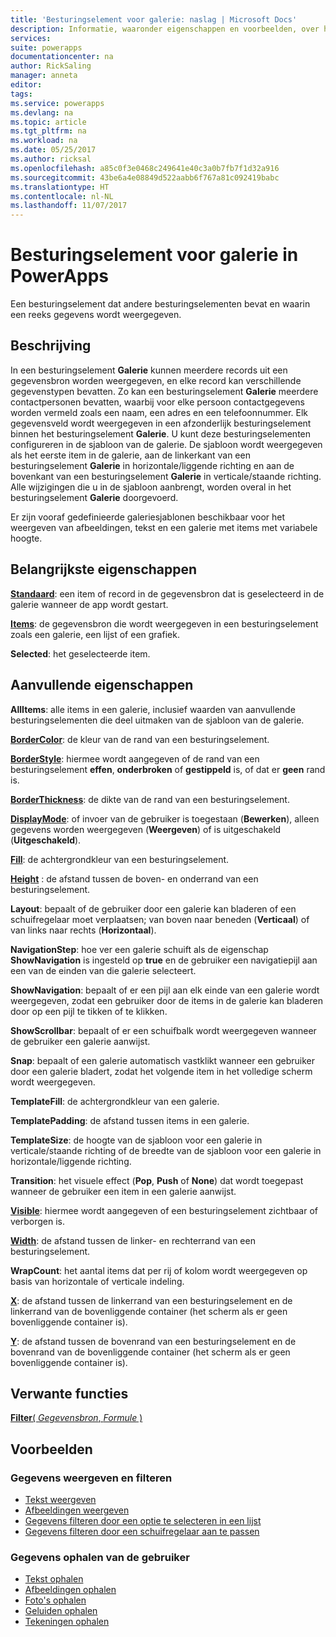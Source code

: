 ```yaml
---
title: 'Besturingselement voor galerie: naslag | Microsoft Docs'
description: Informatie, waaronder eigenschappen en voorbeelden, over het besturingselement Galerie
services: 
suite: powerapps
documentationcenter: na
author: RickSaling
manager: anneta
editor: 
tags: 
ms.service: powerapps
ms.devlang: na
ms.topic: article
ms.tgt_pltfrm: na
ms.workload: na
ms.date: 05/25/2017
ms.author: ricksal
ms.openlocfilehash: a85c0f3e0468c249641e40c3a0b7fb7f1d32a916
ms.sourcegitcommit: 43be6a4e08849d522aabb6f767a81c092419babc
ms.translationtype: HT
ms.contentlocale: nl-NL
ms.lasthandoff: 11/07/2017
---
```

# <a name="gallery-control-in-powerapps"></a>Besturingselement voor galerie in PowerApps
Een besturingselement dat andere besturingselementen bevat en waarin een reeks gegevens wordt weergegeven.

## <a name="description"></a>Beschrijving
In een besturingselement **Galerie** kunnen meerdere records uit een gegevensbron worden weergegeven, en elke record kan verschillende gegevenstypen bevatten. Zo kan een besturingselement **Galerie** meerdere contactpersonen bevatten, waarbij voor elke persoon contactgegevens worden vermeld zoals een naam, een adres en een telefoonnummer. Elk gegevensveld wordt weergegeven in een afzonderlijk besturingselement binnen het besturingselement **Galerie**. U kunt deze besturingselementen configureren in de sjabloon van de galerie. De sjabloon wordt weergegeven als het eerste item in de galerie, aan de linkerkant van een besturingselement **Galerie** in horizontale/liggende richting en aan de bovenkant van een besturingselement **Galerie** in verticale/staande richting. Alle wijzigingen die u in de sjabloon aanbrengt, worden overal in het besturingselement **Galerie** doorgevoerd.

Er zijn vooraf gedefinieerde galeriesjablonen beschikbaar voor het weergeven van afbeeldingen, tekst en een galerie met items met variabele hoogte.

## <a name="key-properties"></a>Belangrijkste eigenschappen
**[Standaard](properties-core.md)**: een item of record in de gegevensbron dat is geselecteerd in de galerie wanneer de app wordt gestart.

**[Items](properties-core.md)**: de gegevensbron die wordt weergegeven in een besturingselement zoals een galerie, een lijst of een grafiek.

**Selected**: het geselecteerde item.

## <a name="additional-properties"></a>Aanvullende eigenschappen
**AllItems**: alle items in een galerie, inclusief waarden van aanvullende besturingselementen die deel uitmaken van de sjabloon van de galerie.

**[BorderColor](properties-color-border.md)**: de kleur van de rand van een besturingselement.

**[BorderStyle](properties-color-border.md)**: hiermee wordt aangegeven of de rand van een besturingselement **effen**, **onderbroken** of **gestippeld** is, of dat er **geen** rand is.

**[BorderThickness](properties-color-border.md)**: de dikte van de rand van een besturingselement.

**[DisplayMode](properties-core.md)**: of invoer van de gebruiker is toegestaan (**Bewerken**), alleen gegevens worden weergegeven (**Weergeven**) of is uitgeschakeld (**Uitgeschakeld**).

**[Fill](properties-color-border.md)**: de achtergrondkleur van een besturingselement.

**[Height](properties-size-location.md)** : de afstand tussen de boven- en onderrand van een besturingselement.

**Layout**: bepaalt of de gebruiker door een galerie kan bladeren of een schuifregelaar moet verplaatsen; van boven naar beneden (**Verticaal**) of van links naar rechts (**Horizontaal**).

**NavigationStep**: hoe ver een galerie schuift als de eigenschap **ShowNavigation** is ingesteld op **true** en de gebruiker een navigatiepijl aan een van de einden van die galerie selecteert.

**ShowNavigation**: bepaalt of er een pijl aan elk einde van een galerie wordt weergegeven, zodat een gebruiker door de items in de galerie kan bladeren door op een pijl te tikken of te klikken.

**ShowScrollbar**: bepaalt of er een schuifbalk wordt weergegeven wanneer de gebruiker een galerie aanwijst.

**Snap**: bepaalt of een galerie automatisch vastklikt wanneer een gebruiker door een galerie bladert, zodat het volgende item in het volledige scherm wordt weergegeven.

**TemplateFill**: de achtergrondkleur van een galerie.

**TemplatePadding**: de afstand tussen items in een galerie.

**TemplateSize**: de hoogte van de sjabloon voor een galerie in verticale/staande richting of de breedte van de sjabloon voor een galerie in horizontale/liggende richting.

**Transition**: het visuele effect (**Pop**, **Push** of **None**) dat wordt toegepast wanneer de gebruiker een item in een galerie aanwijst.

**[Visible](properties-core.md)**: hiermee wordt aangegeven of een besturingselement zichtbaar of verborgen is.

**[Width](properties-size-location.md)**: de afstand tussen de linker- en rechterrand van een besturingselement.

**WrapCount**: het aantal items dat per rij of kolom wordt weergegeven op basis van horizontale of verticale indeling.

**[X](properties-size-location.md)**: de afstand tussen de linkerrand van een besturingselement en de linkerrand van de bovenliggende container (het scherm als er geen bovenliggende container is).

**[Y](properties-size-location.md)**: de afstand tussen de bovenrand van een besturingselement en de bovenrand van de bovenliggende container (het scherm als er geen bovenliggende container is).

## <a name="related-functions"></a>Verwante functies
[**Filter**( *Gegevensbron*, *Formule* )](../functions/function-filter-lookup.md)

## <a name="examples"></a>Voorbeelden
### <a name="show-and-filter-data"></a>Gegevens weergeven en filteren
* [Tekst weergeven](control-text-box.md#show-data-in-a-gallery)
* [Afbeeldingen weergeven](control-image.md#show-a-set-of-images-from-a-data-source)
* [Gegevens filteren door een optie te selecteren in een lijst](control-drop-down.md#example)
* [Gegevens filteren door een schuifregelaar aan te passen](control-slider.md#example)

### <a name="get-data-from-the-user"></a>Gegevens ophalen van de gebruiker
* [Tekst ophalen](control-text-input.md#collect-data)
* [Afbeeldingen ophalen](control-add-picture.md#add-images-to-an-image-gallery-control)
* [Foto's ophalen](control-camera.md#example)
* [Geluiden ophalen](control-microphone.md#example)
* [Tekeningen ophalen](control-pen-input.md#create-a-set-of-images)

